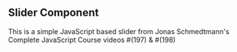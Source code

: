 ## Slider Component ##

This is a simple JavaScript based slider from Jonas Schmedtmann's Complete JavaScript Course videos #(197) & #(198)